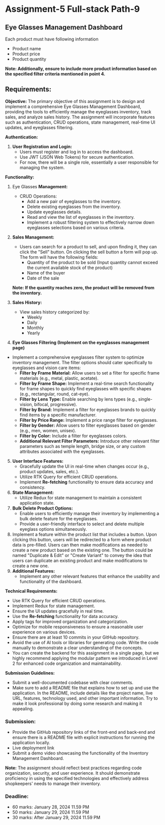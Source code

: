 # Assignment-5 Full-stack Path-9

## Eye Glasses **Management Dashboard**

Each product must have following information

-  Product name
-  Product price
-  Product quantity

**Note: Additionally, ensure to include more product information based on the specified filter criteria mentioned in point 4.**

## **Requirements:**

**Objective:**
The primary objective of this assignment is to design and implement a comprehensive Eye Glasses Management Dashboard, providing the tools to efficiently manage the eyeglasses inventory, track sales, and analyze sales history. The assignment will incorporate features such as authentication, CRUD operations, state management, real-time UI updates, and eyeglasses filtering.

**Authentication:**

1. **User Registration and Login:**
   -  Users must register and log in to access the dashboard.
   -  Use JWT (JSON Web Tokens) for secure authentication.
   -  For now, there will be a single role, essentially a user responsible for managing the system.

**Functionality:**

1. Eye Glasses **Management:**
   -  CRUD Operations:
      -  Add a new pair of eyeglasses to the inventory.
      -  Delete existing eyeglasses from the inventory.
      -  Update eyeglasses details.
      -  Read and view the list of eyeglasses in the inventory.
      -  Implement a robust filtering system to effectively narrow down eyeglasses selections based on various criteria.
2. **Sales Management:**

   -  Users can search for a product to sell, and upon finding it, they can click the "Sell" button. On clicking the sell button a form will pop up. The form will have the following fields:
      -  Quantity of the product to be sold (Input quantity cannot exceed the current available stock of the product)
      -  Name of the buyer
      -  Date of the sale

   **Note: If the quantity reaches zero, the product will be removed from the inventory.**

3. **Sales History:**
   -  View sales history categorized by:
      -  Weekly
      -  Daily
      -  Monthly
      -  Yearly
4. **Eye Glasses Filtering (Implement on the eyeglasses management page)**

-  Implement a comprehensive eyeglasses filter system to optimize inventory management. The filter options should cater specifically to eyeglasses and vision care items:
   -  **Filter by Frame Material:** Allow users to set a filter for specific frame materials (e.g., metal, plastic, acetate).
   -  **Filter by Frame Shape:** Implement a real-time search functionality for frame shapes to quickly find eyeglasses with specific shapes (e.g., rectangular, round, cat-eye).
   -  **Filter by Lens Type:** Enable searching by lens types (e.g., single-vision, bifocal, progressive).
   -  **Filter by Brand:** Implement a filter for eyeglasses brands to quickly find items by a specific manufacturer.
   -  **Filter by Price Range:** Implement a price range filter for eyeglasses.
   -  **Filter by Gender:** Allow users to filter eyeglasses based on gender (e.g., men, women, unisex).
   -  **Filter by Color:** Include a filter for eyeglasses colors.
   -  **Additional Relevant Filter Parameters:** Introduce other relevant filter parameters such as temple length, bridge size, or any custom attributes associated with the eyeglasses.

5. **User Interface Features:**
   -  Gracefully update the UI in real-time when changes occur (e.g., product updates, sales, etc.).
   -  Utilize RTK Query for efficient CRUD operations.
   -  Implement **Re-fetching** functionality to ensure data accuracy and consistency.
6. **State Management:**
   -  Utilize Redux for state management to maintain a consistent application state.
7. **Bulk Delete Product Options:**
   -  Enable users to efficiently manage their inventory by implementing a bulk delete feature for the eyeglasses.
   -  Provide a user-friendly interface to select and delete multiple eyeglass options simultaneously.
8. Implement a feature within the product list that includes a button. Upon clicking this button, users will be redirected to a form where product data is pre-filled. Users can then make modifications as needed to create a new product based on the existing one. The button could be named "Duplicate & Edit" or "Create Variant" to convey the idea that users can duplicate an existing product and make modifications to create a new one.
9. **Additional Features:**
   -  Implement any other relevant features that enhance the usability and functionality of the dashboard.

**Technical Requirements:**

-  Use RTK Query for efficient CRUD operations.
-  Implement Redux for state management.
-  Ensure the UI updates gracefully in real time.
-  Use the **Re-fetching** functionality for data accuracy.
-  Apply tags for improved organization and categorization.
-  Optimize for mobile responsiveness to ensure a reasonable user experience on various devices.
-  Ensure there are at least 10 commits in your GitHub repository.
-  Avoid the use of AI tools or libraries for generating code. Write the code manually to demonstrate a clear understanding of the concepts.
-  You can create the backend for this assignment in a single page, but we highly recommend applying the modular pattern we introduced in Level 2 for enhanced code organization and maintainability.

**Submission Guidelines:**

-  Submit a well-documented codebase with clear comments.
-  Make sure to add a README file that explains how to set up and use the application. In the README, include details like the project name, live URL, features, technology used, and other important information. Try to make it look professional by doing some research and making it appealing.

### **Submission:**

-  Provide the GitHub repository links of the front-end and back-end and ensure there is a README file with explicit instructions for running the application locally.
-  Live deployment link
-  Submit a demo video showcasing the functionality of the Inventory Management Dashboard.

**Note:**
The assignment should reflect best practices regarding code organization, security, and user experience. It should demonstrate proficiency in using the specified technologies and effectively address shopkeepers' needs to manage their inventory.

### **Deadline:**

-  60 marks: January 28, 2024 11.59 PM
-  50 marks: January 29, 2024 11.59 PM
-  30 marks: After January 29, 2024 11.59 PM
